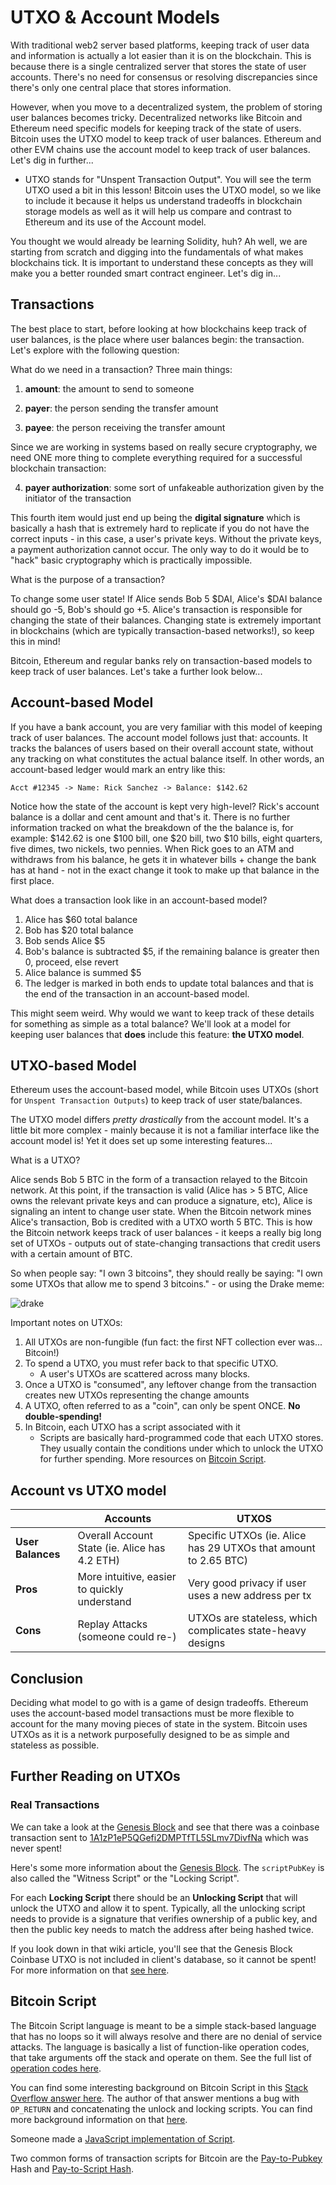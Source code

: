 # UTXO & Account Models

With traditional web2 server based platforms, keeping track of user data and information is actually a lot easier than it is on the blockchain. This is because there is a single centralized server that stores the state of user accounts. There's no need for consensus or resolving discrepancies since there's only one central place that stores information.

However, when you move to a decentralized system, the problem of storing user balances becomes tricky. Decentralized networks like Bitcoin and Ethereum need specific models for keeping track of the state of users. Bitcoin uses the UTXO model to keep track of user balances. Ethereum and other EVM chains use the account model to keep track of user balances. Let's dig in further...

- UTXO stands for "Unspent Transaction Output". You will see the term UTXO used a bit in this lesson! Bitcoin uses the UTXO model, so we like to include it because it helps us understand tradeoffs in blockchain storage models as well as it will help us compare and contrast to Ethereum and its use of the Account model.

You thought we would already be learning Solidity, huh? Ah well, we are starting from scratch and digging into the fundamentals of what makes blockchains tick. It is important to understand these concepts as they will make you a better rounded smart contract engineer. Let's dig in...

## Transactions

The best place to start, before looking at how blockchains keep track of user balances, is the place where user balances begin: the transaction. Let's explore with the following question:

What do we need in a transaction?
Three main things:

1. **amount**: the amount to send to someone

2. **payer**: the person sending the transfer amount

3. **payee**: the person receiving the transfer amount

Since we are working in systems based on really secure cryptography, we need ONE more thing to complete everything required for a successful blockchain transaction:

4. **payer authorization**: some sort of unfakeable authorization given by the initiator of the transaction

This fourth item would just end up being the **digital signature** which is basically a hash that is extremely hard to replicate if you do not have the correct inputs - in this case, a user's private keys. Without the private keys, a payment authorization cannot occur. The only way to do it would be to "hack" basic cryptography which is practically impossible.

What is the purpose of a transaction?

To change some user state! If Alice sends Bob 5 $DAI, Alice's $DAI balance should go -5, Bob's should go +5. Alice's transaction is responsible for changing the state of their balances. Changing state is extremely important in blockchains (which are typically transaction-based networks!), so keep this in mind!

Bitcoin, Ethereum and regular banks rely on transaction-based models to keep track of user balances. Let's take a further look below...

## Account-based Model

If you have a bank account, you are very familiar with this model of keeping track of user balances. The account model follows just that: accounts. It tracks the balances of users based on their overall account state, without any tracking on what constitutes the actual balance itself. In other words, an account-based ledger would mark an entry like this:

`Acct #12345 -> Name: Rick Sanchez -> Balance: $142.62`

Notice how the state of the account is kept very high-level? Rick's account balance is a dollar and cent amount and that's it. There is no further information tracked on what the breakdown of the the balance is, for example: $142.62 is one $100 bill, one $20 bill, two $10 bills, eight quarters, five dimes, two nickels, two pennies. When Rick goes to an ATM and withdraws from his balance, he gets it in whatever bills + change the bank has at hand - not in the exact change it took to make up that balance in the first place.

What does a transaction look like in an account-based model?

1. Alice has $60 total balance
2. Bob has $20 total balance
3. Bob sends Alice $5
4. Bob's balance is subtracted $5, if the remaining balance is greater then 0, proceed, else revert
5. Alice balance is summed $5
6. The ledger is marked in both ends to update total balances and that is the end of the transaction in an account-based model.

This might seem weird. Why would we want to keep track of these details for something as simple as a total balance? We'll look at a model for keeping user balances that **does** include this feature: **the UTXO model**.

## UTXO-based Model

Ethereum uses the account-based model, while Bitcoin uses UTXOs (short for `Unspent Transaction Outputs`) to keep track of user state/balances.

The UTXO model differs *pretty drastically* from the account model. It's a little bit more complex - mainly because it is not a familiar interface like the account model is! Yet it does set up some interesting features...

What is a UTXO?

Alice sends Bob 5 BTC in the form of a transaction relayed to the Bitcoin network. At this point, if the transaction is valid (Alice has > 5 BTC, Alice owns the relevant private keys and can produce a signature, etc), Alice is signaling an intent to change user state. When the Bitcoin network mines Alice's transaction, Bob is credited with a UTXO worth 5 BTC. This is how the Bitcoin network keeps track of user balances - it keeps a really big long set of UTXOs - outputs out of state-changing transactions that credit users with a certain amount of BTC.

So when people say: "I own 3 bitcoins", they should really be saying: "I own some UTXOs that allow me to spend 3 bitcoins." - or using the Drake meme:

![drake](image.png)

Important notes on UTXOs:

1. All UTXOs are non-fungible (fun fact: the first NFT collection ever was... Bitcoin!)
2. To spend a UTXO, you must refer back to that specific UTXO.
    - A user's UTXOs are scattered across many blocks.
3. Once a UTXO is "consumed", any leftover change from the transaction creates new UTXOs representing the change amounts
4. A UTXO, often referred to as a "coin", can only be spent ONCE. **No double-spending!**
5. In Bitcoin, each UTXO has a script associated with it
    - Scripts are basically hard-programmed code that each UTXO stores. They usually contain the conditions under which to unlock the UTXO for further spending. More resources on [Bitcoin Script](https://en.bitcoin.it/wiki/Script).

## Account vs UTXO model

|                   |  Accounts                                     |  UTXOS  |
| -----             |   -----                                       |  -----  |
| **User Balances** | Overall Account State (ie. Alice has 4.2 ETH) | Specific UTXOs (ie. Alice has 29 UTXOs that amount to 2.65 BTC) |
| **Pros**          | More intuitive, easier to quickly understand  | Very good privacy if user uses a new address per tx |
| **Cons**          | Replay Attacks (someone could re-)            | UTXOs are stateless, which complicates state-heavy designs |

## Conclusion

Deciding what model to go with is a game of design tradeoffs. Ethereum uses the account-based model transactions must be more flexible to account for the many moving pieces of state in the system. Bitcoin uses UTXOs as it is a network purposefully designed to be as simple and stateless as possible.

## Further Reading on UTXOs

### Real Transactions

We can take a look at the [Genesis Block](https://www.blockchain.com/btc/block/0) and see that there was a coinbase transaction sent to [1A1zP1eP5QGefi2DMPTfTL5SLmv7DivfNa](https://www.blockchain.com/btc/address/1A1zP1eP5QGefi2DMPTfTL5SLmv7DivfNa) which was never spent!

Here's some more information about the [Genesis Block](https://en.bitcoin.it/wiki/Genesis_block). The `scriptPubKey` is also called the "Witness Script" or the "Locking Script".

For each **Locking Script** there should be an **Unlocking Script** that will unlock the UTXO and allow it to spent. Typically, all the unlocking script needs to provide is a signature that verifies ownership of a public key, and then the public key needs to match the address after being hashed twice.

If you look down in that wiki article, you'll see that the Genesis Block Coinbase UTXO is not included in client's database, so it cannot be spent! For more information on that [see here](https://bitcoin.stackexchange.com/questions/10009/why-can-t-the-genesis-block-coinbase-be-spent).

## Bitcoin Script

The Bitcoin Script language is meant to be a simple stack-based language that has no loops so it will always resolve and there are no denial of service attacks. The language is basically a list of function-like operation codes, that take arguments off the stack and operate on them. See the full list of [operation codes here](https://en.bitcoin.it/wiki/Script).

You can find some interesting background on Bitcoin Script in this [Stack Overflow answer here](https://bitcoin.stackexchange.com/a/29763). The author of that answer mentions a bug with `OP_RETURN` and concatenating the unlock and locking scripts. You can find more background information on that [here](https://bitcoinsv.io/2019/07/27/the-return-of-op_return-roadmap-to-genesis-part-4/).

Someone made a [JavaScript implementation of Script](https://github.com/crm416/script). 

Two common forms of transaction scripts for Bitcoin are the [Pay-to-Pubkey](https://en.bitcoinwiki.org/wiki/Pay-to-Pubkey_Hash) Hash and [Pay-to-Script Hash](https://en.bitcoin.it/wiki/Pay_to_script_hash).